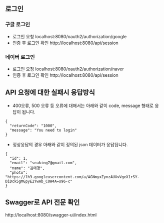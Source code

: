 
## 로그인
### 구글 로그인
- 로그인 요청
localhost:8080/oauth2/authorization/google
- 인증 후 로그인 확인
http://localhost:8080/api/session

### 네이버 로그인
- 로그인 요청
localhost:8080/oauth2/authorization/naver
- 인증 후 로그인 확인
http://localhost:8080/api/session



## API 요청에 대한 실패시 응답방식
- 400오류, 500 오류 등 오류에 대해서는 아래와 같이 code, message 형태로 응답이 됩니다.
```
{
  "returnCode": "1000",
  "message": "You need to login"
}
```
- 정상응답의 경우 아래와 같이 정의된 json 데이터가 응답됩니다.
```
{
  "id": 1,
  "email": "seaking7@gmail.com",
  "name": "김태경",
  "photo": "https://lh3.googleusercontent.com/a/AGNmyxZynzAUXvVgeX1rSY-DiDck5gMGpyE2YwAb_C0W4A=s96-c"
}
```

## Swagger로 API 전문 확인
http://localhost:8080/swagger-ui/index.html

